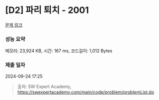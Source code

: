 # [D2] 파리 퇴치 - 2001 

[문제 링크](https://swexpertacademy.com/main/code/problem/problemDetail.do?contestProbId=AV5PzOCKAigDFAUq) 

### 성능 요약

메모리: 23,924 KB, 시간: 167 ms, 코드길이: 1,012 Bytes

### 제출 일자

2024-09-24 17:25



> 출처: SW Expert Academy, https://swexpertacademy.com/main/code/problem/problemList.do